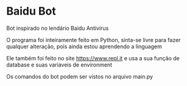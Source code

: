 # Baidu Bot
Bot inspirado no lendário Baidu Antivírus



O programa foi inteiramente feito em Python, sinta-se livre para fazer qualquer alteração, pois ainda estou aprendendo a linguagem

Ele também foi feito no site https://www.repl.it e usa a sua função de database e suas variaveis de environment

Os comandos do bot podem ser vistos no arquivo main.py
